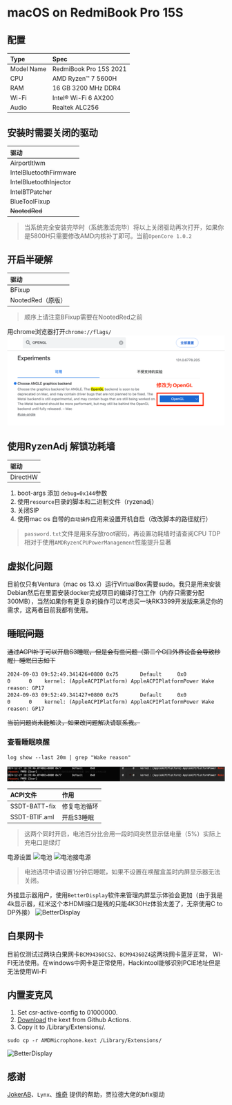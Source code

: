 # macOS on RedmiBook Pro 15S
## 配置

Type | Spec
:---------|:---------
Model Name | RedmiBook Pro 15S 2021
CPU | AMD Ryzen™ 7 5600H
RAM | 16 GB 3200 MHz DDR4
Wi-Fi | Intel® Wi-Fi 6 AX200
Audio | Realtek ALC256

## 安装时需要关闭的驱动

驱动 | 
:---------|
AirportItlwm |
IntelBluetoothFirmware |
IntelBluetoothInjector | 
IntelBTPatcher | 
BlueToolFixup | 
~~NootedRed~~ | 

> 当系统完全安装完毕时（系统激活完毕）将以上关闭驱动再次打开，如果你是5800H只需要修改AMD内核补丁即可。当前`OpenCore 1.0.2`

## 开启半硬解

驱动 | 
:---------| 
BFixup | 
NootedRed（原版） | 

> 顺序上请注意BFixup需要在NootedRed之前

用chrome浏览器打开`chrome://flags/`
![chrome开启OpenGl](images/chrome开启OpenGl.png)


## 使用RyzenAdj 解锁功耗墙

驱动 | 
:---------| 
DirectHW | 

1. boot-args 添加 `debug=0x144`参数
2. 使用`resource`目录的脚本和二进制文件（ryzenadj）
3. 关闭SIP
4. 使用mac os 自带的`自动操作`应用来设置开机自启（改改脚本的路径就行）
   
> `password.txt`文件是用来存放root密码，再设置功耗墙时请查阅CPU TDP
> 相对于使用`AMDRyzenCPUPowerManagement`性能提升显著

## 虚拟化问题
目前仅只有Ventura（mac os 13.x）运行VirtualBox需要sudo。我只是用来安装Debian然后在里面安装docker完成项目的编译打包工作（内存只需要分配300MB），当然如果你有更复杂的操作可以考虑买一块RK3399开发版来满足你的需求，这两者目前我都有使用。

## ~~睡眠问题~~
~~通过ACPI补丁可以开启S3睡眠，但是会有些问题（第二个C口外界设备会导致秒醒）睡眠日志如下~~
```text
2024-09-03 09:52:49.341426+0800 0x75       Default     0x0                  0      0    kernel: (AppleACPIPlatform) AppleACPIPlatformPower Wake reason: GP17
2024-09-03 09:52:49.341427+0800 0x75       Default     0x0                  0      0    kernel: (AppleACPIPlatform) AppleACPIPlatformPower Wake reason: GP17
```
~~当前问题尚未能解决，如果改问题解决请联系我。~~

### 查看睡眠唤醒
```text
log show --last 20m | grep "Wake reason"
```
![睡眠正常](images/睡眠正常.png)

ACPI文件 | 作用
:---------|:---------
SSDT-BATT-fix | 修复电池循环
SSDT-BTIF.aml | 开启S3睡眠

> 这两个同时开启，电池百分比会用一段时间突然显示低电量（5%）实际上充电口是绿灯

电源设置
![电池](images/s3/电池-1.jpg)
![电池接电源](images/s3//电池-2.jpg)

> 电池选项中请设置1分钟后睡眠，如果不设置在唤醒盒盖时内屏显示器无法关闭。

外接显示器用户，使用`BetterDisplay`软件来管理内屏显示体验会更加（由于我是4k显示器，红米这个本HDMI接口是残的只能4K30Hz体验太差了，无奈使用C to DP外接）
![BetterDisplay](images/BetterDisplay.jpg)

## 白果网卡
目前仅测试过两块白果网卡`BCM94360CS2`、`BCM94360Z4`这两块网卡蓝牙正常， WI-FI无法使用。在windows中网卡是正常使用，Hackintool能够识别PCIE地址但是无法使用Wi-Fi

## 内置麦克风
1. Set csr-active-config to 01000000.
2. [Download](https://github.com/qhuyduong/AMDMicrophone/releases/latest) the kext from Github Actions.
3. Copy it to /Library/Extensions/.

```shell
sudo cp -r AMDMicrophone.kext /Library/Extensions/
```

![BetterDisplay](images/内置麦克风.jpg)

## 感谢
[JokerAB](https://github.com/JokerAB)、`Lynx`、[维奇](https://github.com/weachy) 提供的帮助，贾拉德大佬的bfix驱动
